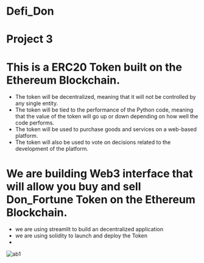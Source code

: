 
# Defi_Don
# Project 3 

# This is a ERC20 Token built on the Ethereum Blockchain.

- The token will be decentralized, meaning that it will not be controlled by any single entity.
- The token will be tied to the performance of the Python code, meaning that the value of the token will go up or down depending on how well the code performs.
- The token will be used to purchase goods and services on a web-based platform.
- The token will also be used to vote on decisions related to the development of the platform.

# We are building Web3 interface that will allow you buy and sell Don_Fortune Token on the Ethereum Blockchain.
- we are using streamlit to build an decentralized application
- we are using solidity to launch and deploy the Token
- 
![ab1](https://github.com/dylan860/Defi_Don/assets/100908888/e4aaae15-8ac0-4f43-b5e3-baa2a72c5cb1)
